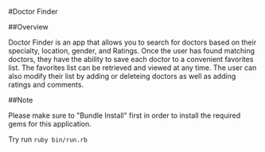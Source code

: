 #Doctor Finder 

##Overview  

Doctor Finder is an app that allows you to search for doctors based on their specialty, location, gender, and Ratings. Once the user has found matching doctors, they have the ability to save each doctor to a convenient favorites list. The favorites list can be retrieved and viewed at any time. The user can also modify their list by adding or deleteing doctors as well as adding ratings and comments. 

##Note 

Please make sure to "Bundle Install" first in order to install the required gems for this application. 

Try run `ruby bin/run.rb`
